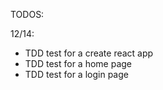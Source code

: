 TODOS:

12/14:

- TDD test for a create react app
- TDD test for a home page
- TDD test for a login page
